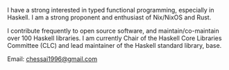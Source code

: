 I have a strong interested in typed functional programming, especially in Haskell. I am a strong proponent and enthusiast of Nix/NixOS and Rust. 

I contribute frequently to open source software, and maintain/co-maintain over 100 Haskell libraries. I am currently Chair of the Haskell Core Libraries Committee (CLC) and lead maintainer of the Haskell standard library, base.

Email: chessai1996@gmail.com
